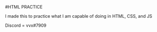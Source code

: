 #HTML PRACTICE 
 
 I made this to practice what I am capable of doing in HTML, CSS, and JS 


Discord = vvx#7909
